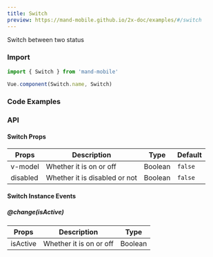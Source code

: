 ```yaml
---
title: Switch
preview: https://mand-mobile.github.io/2x-doc/examples/#/switch
---
```


Switch between two status

### Import

```javascript
import { Switch } from 'mand-mobile'

Vue.component(Switch.name, Switch)
```

### Code Examples
<!-- DEMO -->

### API

#### Switch Props
| Props | Description | Type | Default |
|----|-----|------|------|
|v-model| Whether it is on or off |Boolean|`false`|
|disabled| Whether it is disabled or not |Boolean|`false`|

#### Switch Instance Events

##### @change(isActive)

| Props | Description | Type |
|----|-----|------|
|isActive| Whether it is on or off |Boolean|
